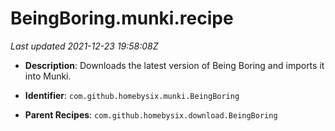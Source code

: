 # BeingBoring.munki.recipe

_Last updated 2021-12-23 19:58:08Z_

- **Description**: Downloads the latest version of Being Boring and imports it into Munki.

- **Identifier**: `com.github.homebysix.munki.BeingBoring`

- **Parent Recipes**: `com.github.homebysix.download.BeingBoring`